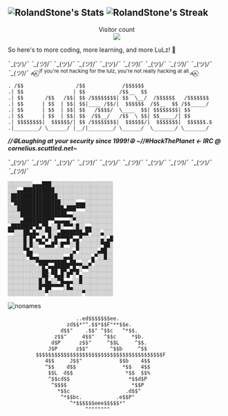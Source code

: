 ![RolandStone's Stats](https://github-readme-stats.vercel.app/api?username=RolandStone&theme=dark&show_icons=true&hide_border=false&count_private=true) ![RolandStone's Streak](https://github-readme-streak-stats.herokuapp.com/?user=RolandStone&theme=dark&hide_border=false)
- 

<p align="center"> 
  Visitor count<br>
  <img src="https://profile-counter.glitch.me/RolandStoner/count.svg" />
</p>
So here's to more coding, more learning, and more LuLz! 🥂

¯\_(ツ)_/¯ ¯\_(ツ)_/¯ ¯\_(ツ)_/¯ ¯\_(ツ)_/¯ ¯\_(ツ)_/¯ ¯\_(ツ)_/¯ ¯\_(ツ)_/¯ ¯\_(ツ)_/¯ ¯\_(ツ)_/¯ ¯\_(ツ)_/¯ 
⩜⩜⃝ <sup>If you're not hacking for the lulz, you're not really hacking at all.</sup>⩜⩜⃝ 
```
. /$$                 /$$            /$$$$$$
.| $$                | $$           /$$__  $$
.| $$       /$$   /$$| $$ /$$$$$$$$| $$  \__/  /$$$$$$   /$$$$$$$
.| $$      | $$  | $$| $$|____ /$$/|  $$$$$$  /$$__  $$ /$$_____/
.| $$      | $$  | $$| $$   /$$$$/  \____  $$| $$$$$$$$| $$
.| $$      | $$  | $$| $$  /$$__/   /$$  \ $$| $$_____/| $$
.| $$$$$$$$|  $$$$$$/| $$ /$$$$$$$$|  $$$$$$/|  $$$$$$$|  $$$$$$.$
.|________/ \______/ |__/|________/ \______/  \_______/ \_______/
```
***//☮Laughing at your security since 1999!☮***
***~//#HackThePlanet <- IRC @ cornelius.scuttled.net~***

¯\_(ツ)_/¯ ¯\_(ツ)_/¯ ¯\_(ツ)_/¯ ¯\_(ツ)_/¯ ¯\_(ツ)_/¯ ¯\_(ツ)_/¯ ¯\_(ツ)_/¯ ¯\_(ツ)_/¯ ¯\_(ツ)_/¯ ¯\_(ツ)_/¯ 
```
░░░░░░░░▄▄▄███░░░░░░░░░░░░░░░░░░░░
░░░▄▄██████████░░░░░░░░░░░░░░░░░░░
░███████████████░░░░░░░░░░░░░░░░░░
░▀███████████████░░░░░▄▄▄░░░░░░░░░
░░░███████████████▄███▀▀▀░░░░░░░░░
░░░░███████████████▄▄░░░░░░░░░░░░░
░░░░▄████████▀▀▄▄▄▄▄░▀░░░░░░░░░░░░
▄███████▀█▄▀█▄░░█░▀▀▀░█░░▄▄░░░░░░░
▀▀░░░██▄█▄░░▀█░░▄███████▄█▀░░░▄░░░
░░░░░█░█▀▄▄▀▄▀░█▀▀▀█▀▄▄▀░░░░░░▄░▄█
░░░░░█░█░░▀▀▄▄█▀░█▀▀░░█░░░░░░░▀██░
░░░░░▀█▄░░░░░░░░░░░░░▄▀░░░░░░▄██░░
░░░░░░▀█▄▄░░░░░░░░▄▄█░░░░░░▄▀░░█░░
░░░░░░░░░▀███▀▀████▄██▄▄░░▄▀░░░░░░
░░░░░░░░░░░█▄▀██▀██▀▄█▄░▀▀░░░░░░░░
░░░░░░░░░░░██░▀█▄█░█▀░▀▄░░░░░░░░░░
░░░░░░░░░░█░█▄░░▀█▄▄▄░░█░░░░░░░░░░
░░░░░░░░░░█▀██▀▀▀▀░█▄░░░░░░░░░░░░░
░░░░░░░░░░░░▀░░░░░░░░░░░▀░░░░░░░░░
```
![nonames](https://user-images.githubusercontent.com/1758914/214786559-11078616-a57f-42f2-a6e3-246d7e7deb6b.gif)
```
                      ..ed$$$$$$$ee.
                   zd$$*"".$$*$$F"**$$e.
                 d$$"    .$$" ^$$c   ^*$$.
               z$$"     4$$"   ^$$c     *$b.
              d$P      z$$"     ^$$L     ^$$.
             J$P      z$$"       ^$$b     ^$$
         $$$$$$$$$$$$$$$$$$$$$$$$$$$$$$$$$$$$$$$$$F
            4$$     J$$"            $$b    4$$
            ^$$    d$$               *$$   4$$
             $$L  d$$                 *$$  $$%
             ^$$cd$$                   *$$d$P
              ^$$$$                     *$$P
                *$$c                  .d$$"
                 ^*$$bc.           .e$$P"
                    ^*$$$$$$eee$$$$$*"   
                         ^"""""""
```                  
